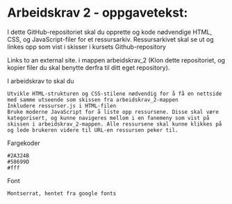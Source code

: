 # Arbeidskrav 2 - oppgavetekst:
I dette GitHub-repositoriet skal du opprette og kode nødvendige HTML, CSS, og JavaScript-filer for et ressursarkiv. Ressursarkivet skal se ut og linkes opp som vist i skisser i kursets Github-repository

Links to an external site. i mappen arbeidskrav_2 (Klon dette repositoriet, og kopier filer du skal benytte derfra til ditt eget repository).

I arbeidskrav to skal du

    Utvikle HTML-strukturen og CSS-stilene nødvendig for å få en nettside med samme utseende som skissen fra arbeidskrav_2-mappen
    Inkludere ressurser.js i HTML-filen
    Bruke moderne JavaScript for å liste opp ressursene. Disse skal være kategorisert, og kunne navigeres mellom i en fanemeny som vist på skissen i arbeidskrav_2-mappen. Alle ressursene skal kunne klikkes på og lede brukeren videre til URL-en ressursen peker til.

Fargekoder

    #2A324B
    #58699D
    #fff

Font

    Montserrat, hentet fra google fonts


